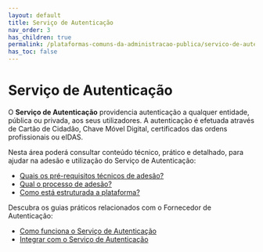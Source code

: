 ```yaml
---
layout: default
title: Serviço de Autenticação
nav_order: 3
has_children: true
permalink: /plataformas-comuns-da-administracao-publica/servico-de-autenticacao
has_toc: false
---
```




# Serviço de Autenticação

O **Serviço de Autenticação** providencia autenticação a qualquer entidade, pública ou privada, aos seus utilizadores. A autenticação é efetuada através de Cartão de Cidadão, Chave Móvel Digital, certificados das ordens profissionais ou eIDAS.

Nesta área poderá consultar conteúdo técnico, prático e detalhado, para ajudar na adesão e utilização do Serviço de Autenticação:

- [Quais os pré-requisitos técnicos de adesão?](/GuiasMosaico/plataformas-comuns-da-administracao-publica/servico-de-autenticacao/quais-os-pre-requisitos-tecnicos-de-adesao.html)
- [Qual o processo de adesão?](/GuiasMosaico/plataformas-comuns-da-administracao-publica/servico-de-autenticacao/qual-o-processo-de-adesao.html)
- [Como está estruturada a plataforma?](/GuiasMosaico/plataformas-comuns-da-administracao-publica/servico-de-autenticacao/como-esta-estruturada-a-plataforma.html)

Descubra os guias práticos relacionados com o Fornecedor de Autenticação:

- [Como funciona o Serviço de Autenticação](/GuiasMosaico/guias-praticos/como-funciona-o-servico-de-autenticacao.html)
- [Integrar com o Serviço de Autenticação](/GuiasMosaico/guias-praticos/integrar-com-o-servico-de-autenticacao.html)



